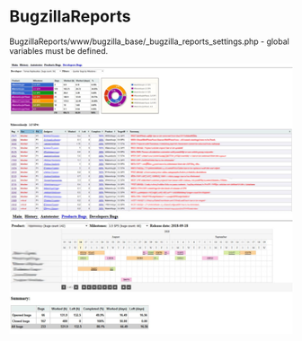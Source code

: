 # BugzillaReports
 BugzillaReports/www/bugzilla_base/_bugzilla_reports_settings.php - global variables must be defined.


![Alt text](/screenshots/bug_reports.jpg?raw=true "Optional Title")
![Alt text](/screenshots/product_report.jpg?raw=true "Optional Title")
 	
